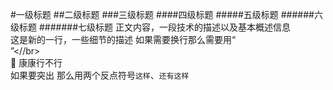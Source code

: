 #一级标题
##二级标题
###三级标题
####四级标题
#####五级标题
######六级标题
#######七级标题
正文内容，一段技术的描述以及基本概述信息
</br>这是新的一行，一些细节的描述
如果需要换行那么需要用“</br>”<//br></br>
康康行不行</br>
如果要突出 那么用两个反点符号`这样`、`还有这样`
